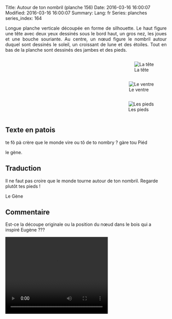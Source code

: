 Title: Autour de ton nombril (planche 156)
Date: 2016-03-16 16:00:07
Modified: 2016-03-16 16:00:07
Summary: 
Lang: fr
Series: planches
series_index: 164

<p style="text-align:justify;">Longue planche verticale découpée en
forme de silhouette. Le haut figure une tête avec deux yeux dessinés
sous le bord haut, un gros nez, les joues et une bouche souriante. Au
centre, un nœud figure le nombril autour duquel sont dessinés le
soleil, un croissant de lune et des étoiles. Tout en bas de la planche
sont dessinés des jambes et des pieds.</p>

<div style="display: table; clear: both;"></div>

<div>
<div style="float: left; width: 50%;">
<figure class="image-block" style="float: left;">
  <img alt="" src="{static}/images/planche_156.png">
  <figcaption style="max-width: 161px"></figcaption>
</figure>
</div>
<div style="float: left; width: 50%;">
<figure class="image-block" style="float: right;">
  <img alt="La tête" src="{static}/images/planche_156_detail_tete.png">
  <figcaption style="max-width: 323px">La tête</figcaption>
</figure>
<figure class="image-block" style="float: right;">
  <img alt="Le ventre" src="{static}/images/planche_156_detail_dessin_nombril.png">
  <figcaption style="max-width: 319px">Le ventre</figcaption>
</figure>
<figure class="image-block" style="float: right;">
  <img alt="Les pieds" src="{static}/images/planche_156_detail_pieds.png">
  <figcaption style="max-width: 300px">Les pieds</figcaption>
</figure>
</div>
</div>

<div style="display: table; clear: both;"></div>

## Texte en patois

te fô pà crère que le monde vire ou tô de to nombry ? gàre tou Piéd

le gène.


## Traduction

Il ne faut pas croire que le monde tourne autour de ton nombril.
Regarde plutôt tes pieds !

Le Gène

## Commentaire

Est-ce la découpe originale ou la position du nœud dans le bois qui a
inspiré Eugène ???

<video width="320" height="240" controls>
  <source src="https://d1njpgd0ygatdn.cloudfront.net/video_156.mp4" type="video/mp4">
</video>

